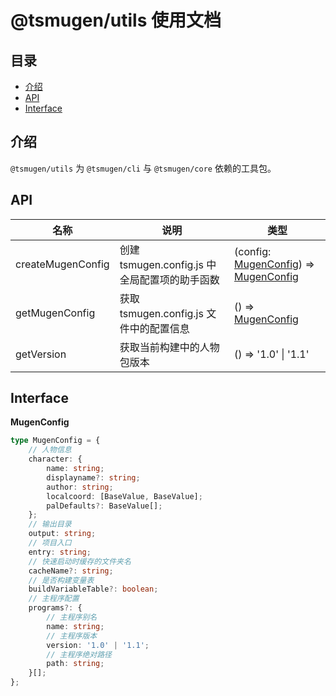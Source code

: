 # @tsmugen/utils 使用文档

## 目录
- [介绍](#介绍)<br>
- [API](#API)<br>
- [Interface](#Interface)<br>

## 介绍
`@tsmugen/utils` 为 `@tsmugen/cli` 与 `@tsmugen/core` 依赖的工具包。

## <div id='API'>API</div>
|名称|说明|类型|
|---|---|---|
|createMugenConfig|创建 tsmugen.config.js 中全局配置项的助手函数|(config: [MugenConfig](#MugenConfig)) => [MugenConfig](#MugenConfig)|
|getMugenConfig|获取 tsmugen.config.js 文件中的配置信息|() => [MugenConfig](#MugenConfig)|
|getVersion|获取当前构建中的人物包版本|() => '1.0' \| '1.1'|

## <div id='Interface'>Interface</div>
**<div id='MugenConfig'>MugenConfig</div>**
```ts
type MugenConfig = {
    // 人物信息
    character: {
        name: string;
        displayname?: string;
        author: string;
        localcoord: [BaseValue, BaseValue];
        palDefaults?: BaseValue[];
    };
    // 输出目录
    output: string;
    // 项目入口
    entry: string;
    // 快速启动时缓存的文件夹名
    cacheName?: string;
    // 是否构建变量表
    buildVariableTable?: boolean;
    // 主程序配置
    programs?: {
        // 主程序别名
        name: string;
        // 主程序版本
        version: '1.0' | '1.1';
        // 主程序绝对路径
        path: string;
    }[];
};
```
